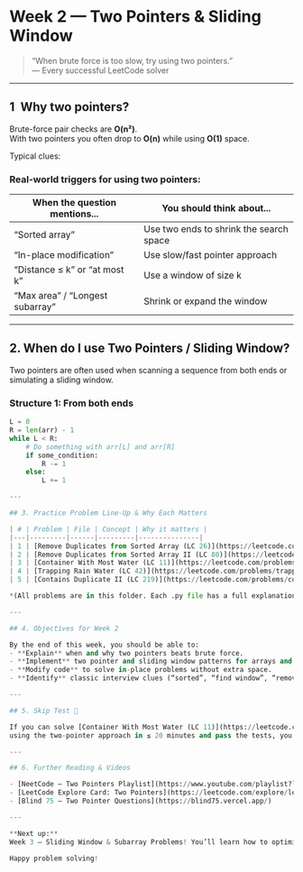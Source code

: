 # Week 2 — Two Pointers & Sliding Window

> “When brute force is too slow, try using two pointers.”  
> — Every successful LeetCode solver

---

## 1 Why two pointers?

Brute-force pair checks are **O(n²)**.  
With two pointers you often drop to **O(n)** while using **O(1)** space.

Typical clues:

### Real-world triggers for using two pointers:
| When the question mentions...      | You should think about...              |
|-----------------------------------|----------------------------------------|
| “Sorted array”                    | Use two ends to shrink the search space |
| “In-place modification”           | Use slow/fast pointer approach         |
| “Distance ≤ k” or “at most k”     | Use a window of size k                 |
| “Max area” / “Longest subarray”   | Shrink or expand the window            |

---

## 2. When do I use Two Pointers / Sliding Window?

Two pointers are often used when scanning a sequence from both ends or simulating a sliding window.

### Structure 1: From both ends
```python
L = 0
R = len(arr) - 1
while L < R:
    # Do something with arr[L] and arr[R]
    if some_condition:
        R -= 1
    else:
        L += 1

---

## 3. Practice Problem Line-Up & Why Each Matters

| # | Problem | File | Concept | Why it matters |
|---|---------|------|---------|---------------|
| 1 | [Remove Duplicates from Sorted Array (LC 26)](https://leetcode.com/problems/remove-duplicates-from-sorted-array/) | `remove_duplicates_from_sorted_array.py` | Two pointers (in-place) | Foundation for O(1) space “rewrite the array” tricks |
| 2 | [Remove Duplicates from Sorted Array II (LC 80)](https://leetcode.com/problems/remove-duplicates-from-sorted-array-ii/) | `remove_duplicates_from_sorted_array_ii.py` | Two pointers (allow up to k) | Shows how to generalize the pattern, track allowed count |
| 3 | [Container With Most Water (LC 11)](https://leetcode.com/problems/container-with-most-water/) | `container_with_most_water.py` | Two pointers (maximize/minimize window) | How to shrink the search space from both sides |
| 4 | [Trapping Rain Water (LC 42)](https://leetcode.com/problems/trapping-rain-water/) | `trapping_rain_water.py` | Prefix/Suffix max, Two pointers | Combines two pointers with prefix arrays, builds on visual intuition |
| 5 | [Contains Duplicate II (LC 219)](https://leetcode.com/problems/contains-duplicate-ii/) | `contains_duplicate_ii.py` | Sliding window, set | Classic “track what’s in your window” problem |

*(All problems are in this folder. Each .py file has a full explanation and walkthrough.)*

---

## 4. Objectives for Week 2

By the end of this week, you should be able to:
- **Explain** when and why two pointers beats brute force.
- **Implement** two pointer and sliding window patterns for arrays and strings.
- **Modify code** to solve in-place problems without extra space.
- **Identify** classic interview clues (“sorted”, “find window”, “remove duplicates”) and apply these techniques on sight.

---

## 5. Skip Test 🚦

If you can solve [Container With Most Water (LC 11)](https://leetcode.com/problems/container-with-most-water/)  
using the two-pointer approach in ≤ 20 minutes and pass the tests, you’re ready to move to Week 3!

---

## 6. Further Reading & Videos

- [NeetCode — Two Pointers Playlist](https://www.youtube.com/playlist?list=PLot-Xpze53ldVwtstag2TL4HQhAnC8ATC)
- [LeetCode Explore Card: Two Pointers](https://leetcode.com/explore/learn/card/array-and-string/203/introduction-to-two-pointer-technique/)
- [Blind 75 — Two Pointer Questions](https://blind75.vercel.app/)

---

**Next up:**  
Week 3 — Sliding Window & Subarray Problems! You’ll learn how to optimize even more “subarray/substring” challenges, often with hash maps or counters.

Happy problem solving!
